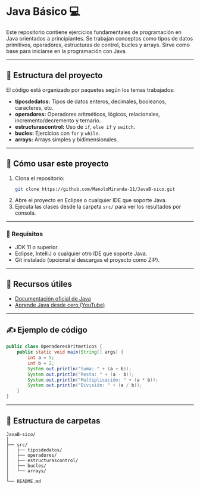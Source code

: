 # Java Básico 💻

Este repositorio contiene ejercicios fundamentales de programación en Java orientados a principiantes. Se trabajan conceptos como tipos de datos primitivos, operadores, estructuras de control, bucles y arrays. Sirve como base para iniciarse en la programación con Java.

---

## 🔧 Estructura del proyecto

El código está organizado por paquetes según los temas trabajados:

- **tiposdedatos:** Tipos de datos enteros, decimales, booleanos, caracteres, etc.
- **operadores:** Operadores aritméticos, lógicos, relacionales, incremento/decremento y ternario.
- **estructurascontrol:** Uso de `if`, `else if` y `switch`.
- **bucles:** Ejercicios con `for` y `while`.
- **arrays:** Arrays simples y bidimensionales.

---

## 🚀 Cómo usar este proyecto

1. Clona el repositorio:
   ```bash
   git clone https://github.com/ManoloMiranda-11/JavaB-sico.git
   ```
2. Abre el proyecto en Eclipse o cualquier IDE que soporte Java.
3. Ejecuta las clases desde la carpeta `src/` para ver los resultados por consola.

---

### 📌 Requisitos

- JDK 11 o superior.
- Eclipse, IntelliJ o cualquier otro IDE que soporte Java.
- Git instalado (opcional si descargas el proyecto como ZIP).

---

## 📘 Recursos útiles

- [Documentación oficial de Java](https://docs.oracle.com/en/java/)
- [Aprende Java desde cero (YouTube)](https://www.youtube.com/playlist?list=PLWtYZ2ejMVJlUu5lq2d3xE6Cs4t73zvPp)

---

## ✍️ Ejemplo de código

```java
public class OperadoresAritmeticos {
    public static void main(String[] args) {
        int a = 5;
        int b = 2;
        System.out.println("Suma: " + (a + b));
        System.out.println("Resta: " + (a - b));
        System.out.println("Multiplicación: " + (a * b));
        System.out.println("División: " + (a / b));
    }
}
```

---

## 📂 Estructura de carpetas

```
JavaB-sico/
│
├── src/
│   ├── tiposdedatos/
│   ├── operadores/
│   ├── estructurascontrol/
│   ├── bucles/
│   └── arrays/
│
└── README.md
```
